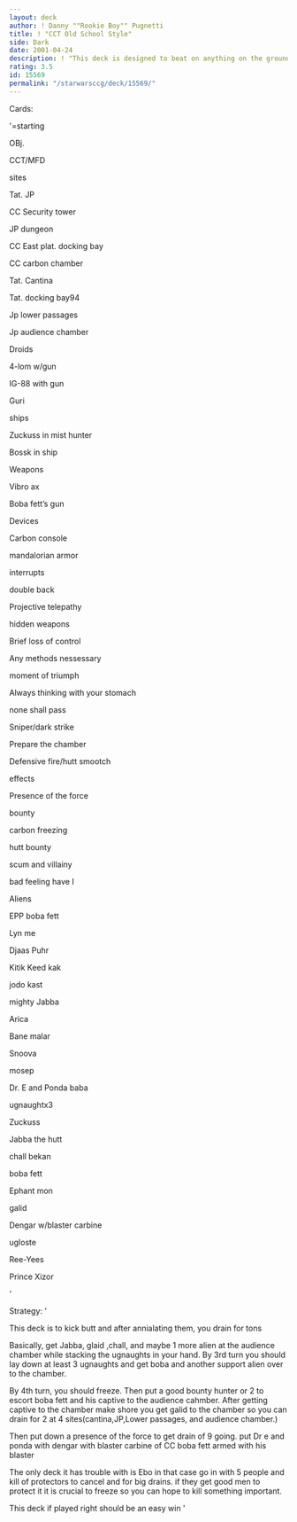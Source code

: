 ```yaml
---
layout: deck
author: ! Danny ""Rookie Boy"" Pugnetti
title: ! "CCT Old School Style"
side: Dark
date: 2001-04-24
description: ! "This deck is designed to beat on anything on the ground with brute strength and weapons"
rating: 3.5
id: 15569
permalink: "/starwarsccg/deck/15569/"
---
```

Cards: 

'=starting



OBj.

CCT/MFD


sites


Tat. JP

CC Security tower

JP dungeon

CC East plat. docking bay

CC carbon chamber

Tat. Cantina

Tat. docking bay94

Jp lower passages

Jp audience chamber


Droids


4-lom w/gun

IG-88 with gun

Guri


ships


Zuckuss in mist hunter

Bossk in ship


Weapons


Vibro ax

Boba fett’s gun


Devices


Carbon console

mandalorian armor


interrupts


double back

Projective telepathy

hidden weapons

Brief loss of control

Any methods nessessary

moment of triumph

Always thinking with your stomach

none shall pass

Sniper/dark strike

Prepare the chamber

Defensive fire/hutt smootch


effects


Presence of the force

bounty

carbon freezing

hutt bounty

scum and villainy

bad feeling have I


Aliens


EPP boba fett

Lyn me

Djaas Puhr

Kitik Keed kak

jodo kast

mighty Jabba

Arica

Bane malar

Snoova

mosep

Dr. E and Ponda baba

ugnaughtx3

Zuckuss

Jabba the hutt

chall bekan

boba fett

Ephant mon

galid

Dengar w/blaster carbine

ugloste

Ree-Yees

Prince Xizor














'

Strategy: '

This deck is to kick butt and after annialating them, you drain for tons



Basically, get Jabba, glaid ,chall, and maybe 1 more alien at the audience chamber while stacking the ugnaughts in your hand. By 3rd turn you should lay down at least 3 ugnaughts and get boba and another support alien over to the chamber.



By 4th turn, you should freeze. Then put a good bounty hunter or 2 to escort boba fett and his captive to the audience cahmber. After getting captive to the chamber make shore you get galid to the chamber so you can drain for 2 at 4 sites(cantina,JP,Lower passages, and audience chamber.)

 Then put down a presence of the force to get drain of 9 going. put Dr e and ponda with dengar with blaster carbine of CC boba fett armed with his blaster


The only deck it has trouble with is Ebo in that case go in with 5 people and kill of protectors to cancel and for big drains. if they get good men to protect it it is crucial to freeze so you can hope to kill something important.



This deck if played right should be an easy win '
